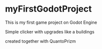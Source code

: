 # myFirstGodotProject
This is my first game project on Godot Engine

Simple clicker with upgrades like a buildings
 
 created together with QuantoPrizm

